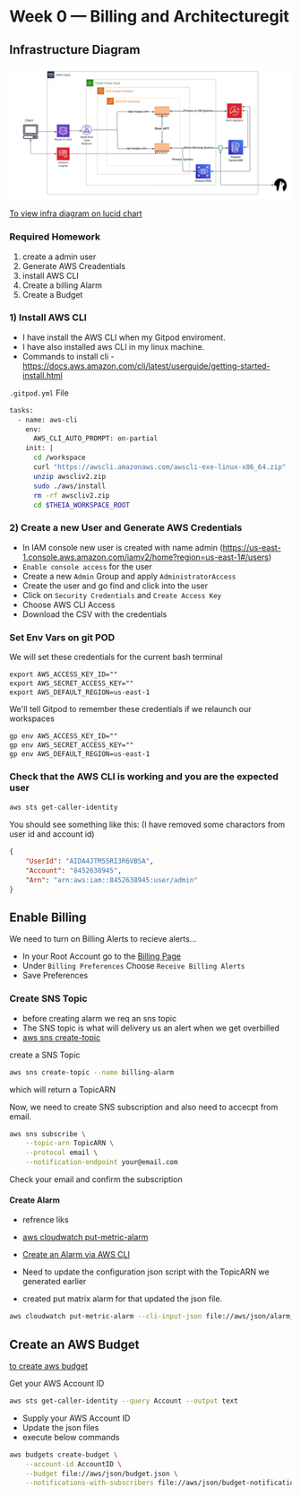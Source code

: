 # Week 0 — Billing and Architecturegit

## Infrastructure Diagram
![Infrastructure Diagram](assets/BootCampLogicalIfra.png)

[To view infra diagram on lucid chart](https://lucid.app/lucidchart/4128cae8-59cf-4e58-955d-93dcf9f66230/edit?viewport_loc=-424%2C-1365%2C2994%2C1481%2C0_0&invitationId=inv_05b99143-8c8f-46b9-b980-b46f635447dd)
### Required Homework
1) create a admin user
2) Generate AWS Creadentials
3) install AWS CLI
4) Create a billing Alarm
5) Create a Budget

### 1) Install AWS CLI

- I have install the AWS CLI when my Gitpod enviroment.
- I have also installed aws CLI in my linux machine.
- Commands to install cli - https://docs.aws.amazon.com/cli/latest/userguide/getting-started-install.html


`.gitpod.yml` File

```sh
tasks:
  - name: aws-cli
    env:
      AWS_CLI_AUTO_PROMPT: on-partial
    init: |
      cd /workspace
      curl "https://awscli.amazonaws.com/awscli-exe-linux-x86_64.zip" -o "awscliv2.zip"
      unzip awscliv2.zip
      sudo ./aws/install
      rm -rf awscliv2.zip
      cd $THEIA_WORKSPACE_ROOT
```

### 2) Create a new User and Generate AWS Credentials

- In IAM console new user is created with name admin (https://us-east-1.console.aws.amazon.com/iamv2/home?region=us-east-1#/users)
- `Enable console access` for the user
- Create a new `Admin` Group and apply `AdministratorAccess`
- Create the user and go find and click into the user
- Click on `Security Credentials` and `Create Access Key`
- Choose AWS CLI Access
- Download the CSV with the credentials

### Set Env Vars on git POD

We will set these credentials for the current bash terminal
```
export AWS_ACCESS_KEY_ID=""
export AWS_SECRET_ACCESS_KEY=""
export AWS_DEFAULT_REGION=us-east-1
```

We'll tell Gitpod to remember these credentials if we relaunch our workspaces
```
gp env AWS_ACCESS_KEY_ID=""
gp env AWS_SECRET_ACCESS_KEY=""
gp env AWS_DEFAULT_REGION=us-east-1
```

### Check that the AWS CLI is working and you are the expected user

```sh
aws sts get-caller-identity
```

You should see something like this: (I have removed some charactors from user id and account id)
```json
{
    "UserId": "AIDA4JTM55RI3R6VBSA",
    "Account": "8452638945",
    "Arn": "arn:aws:iam::8452638945:user/admin"
}
```

## Enable Billing 

We need to turn on Billing Alerts to recieve alerts...


- In your Root Account go to the [Billing Page](https://console.aws.amazon.com/billing/)
- Under `Billing Preferences` Choose `Receive Billing Alerts`
- Save Preferences


### Create SNS Topic

- before creating alarm we req an sns topic
- The SNS topic is what will delivery us an alert when we get overbilled
- [aws sns create-topic](https://docs.aws.amazon.com/cli/latest/reference/sns/create-topic.html)

create a SNS Topic
```sh
aws sns create-topic --name billing-alarm
```
which will return a TopicARN

Now, we need to create SNS subscription and also need to accecpt from email.
```sh
aws sns subscribe \
    --topic-arn TopicARN \
    --protocol email \
    --notification-endpoint your@email.com
```

Check your email and confirm the subscription

#### Create Alarm
- refrence liks
- [aws cloudwatch put-metric-alarm](https://docs.aws.amazon.com/cli/latest/reference/cloudwatch/put-metric-alarm.html)
- [Create an Alarm via AWS CLI](https://aws.amazon.com/premiumsupport/knowledge-center/cloudwatch-estimatedcharges-alarm/)

- Need to update the configuration json script with the TopicARN we generated earlier
- created put matrix alarm for that updated the json file.

```sh
aws cloudwatch put-metric-alarm --cli-input-json file://aws/json/alarm_config.json
```

## Create an AWS Budget

[to create aws budget](https://docs.aws.amazon.com/cli/latest/reference/budgets/create-budget.html)

Get your AWS Account ID
```sh
aws sts get-caller-identity --query Account --output text
```

- Supply your AWS Account ID
- Update the json files
- execute below commands

```sh
aws budgets create-budget \
    --account-id AccountID \
    --budget file://aws/json/budget.json \
    --notifications-with-subscribers file://aws/json/budget-notification-subs.json
```